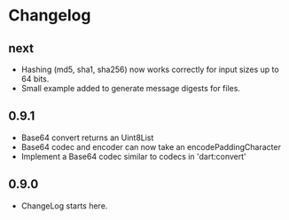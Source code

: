 # Changelog

## next

* Hashing (md5, sha1, sha256) now works correctly for input sizes
  up to 64 bits.
* Small example added to generate message digests for files.

## 0.9.1

* Base64 convert returns an Uint8List
* Base64 codec and encoder can now take an encodePaddingCharacter
* Implement a Base64 codec similar to codecs in 'dart:convert'

## 0.9.0

* ChangeLog starts here.
